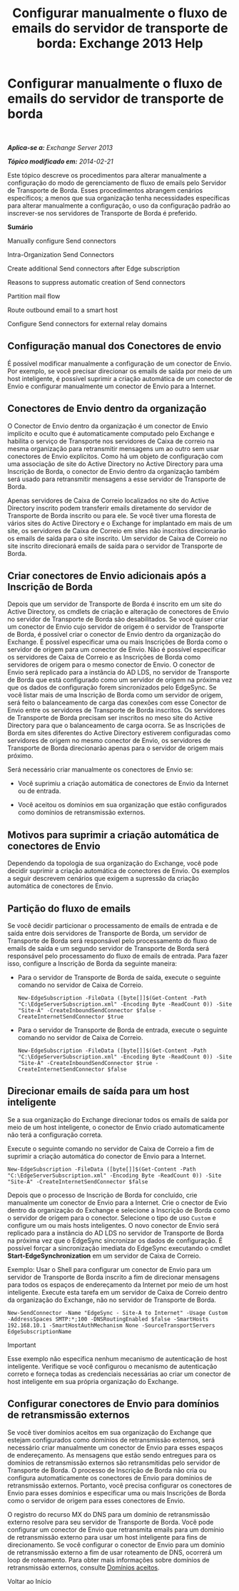﻿---
title: 'Configurar manualmente o fluxo de emails do servidor de transporte de borda: Exchange 2013 Help'
TOCTitle: Configurar manualmente o fluxo de emails do servidor de transporte de borda
ms:assetid: cb4cc165-6c09-44ab-a95f-167ae8ed2485
ms:mtpsurl: https://technet.microsoft.com/pt-br/library/Dn606261(v=EXCHG.150)
ms:contentKeyID: 61183358
ms.date: 05/22/2018
mtps_version: v=EXCHG.150
ms.translationtype: MT
---

# Configurar manualmente o fluxo de emails do servidor de transporte de borda

 

_**Aplica-se a:** Exchange Server 2013_

_**Tópico modificado em:** 2014-02-21_

Este tópico descreve os procedimentos para alterar manualmente a configuração do modo de gerenciamento de fluxo de emails pelo Servidor de Transporte de Borda. Esses procedimentos abrangem cenários específicos; a menos que sua organização tenha necessidades específicas para alterar manualmente a configuração, o uso da configuração padrão ao inscrever-se nos servidores de Transporte de Borda é preferido.

**Sumário**

Manually configure Send connectors

Intra-Organization Send Connectors

Create additional Send connectors after Edge subscription

Reasons to suppress automatic creation of Send connectors

Partition mail flow

Route outbound email to a smart host

Configure Send connectors for external relay domains

## Configuração manual dos Conectores de envio

É possível modificar manualmente a configuração de um conector de Envio. Por exemplo, se você precisar direcionar os emails de saída por meio de um host inteligente, é possível suprimir a criação automática de um conector de Envio e configurar manualmente um conector de Envio para a Internet.

## Conectores de Envio dentro da organização

O Conector de Envio dentro da organização é um conector de Envio implícito e oculto que é automaticamente computado pelo Exchange e habilita o serviço de Transporte nos servidores de Caixa de correio na mesma organização para retransmitir mensagens um ao outro sem usar conectores de Envio explícitos. Como há um objeto de configuração com uma associação de site do Active Directory no Active Directory para uma Inscrição de Borda, o conector de Envio dentro da organização também será usado para retransmitir mensagens a esse servidor de Transporte de Borda.

Apenas servidores de Caixa de Correio localizados no site do Active Directory inscrito podem transferir emails diretamente do servidor de Transporte de Borda inscrito ou para ele. Se você tiver uma floresta de vários sites do Active Directory e o Exchange for implantado em mais de um site, os servidores de Caixa de Correio em sites não inscritos direcionarão os emails de saída para o site inscrito. Um servidor de Caixa de Correio no site inscrito direcionará emails de saída para o servidor de Transporte de Borda.

## Criar conectores de Envio adicionais após a Inscrição de Borda

Depois que um servidor de Transporte de Borda é inscrito em um site do Active Directory, os cmdlets de criação e alteração de conectores de Envio no servidor de Transporte de Borda são desabilitados. Se você quiser criar um conector de Envio cujo servidor de origem é o servidor de Transporte de Borda, é possível criar o conector de Envio dentro da organização do Exchange. É possível especificar uma ou mais Inscrições de Borda como o servidor de origem para um conector de Envio. Não é possível especificar os servidores de Caixa de Correio e as Inscrições de Borda como servidores de origem para o mesmo conector de Envio. O conector de Envio será replicado para a instância do AD LDS, no servidor de Transporte de Borda que está configurado como um servidor de origem na próxima vez que os dados de configuração forem sincronizados pelo EdgeSync. Se você listar mais de uma Inscrição de Borda como um servidor de origem, será feito o balanceamento de carga das conexões com esse Conector de Envio entre os servidores de Transporte de Borda inscritos. Os servidores de Transporte de Borda precisam ser inscritos no meso site do Active Directory para que o balanceamento de carga ocorra. Se as Inscrições de Borda em sites diferentes do Active Directory estiverem configuradas como servidores de origem no mesmo conector de Envio, os servidores de Transporte de Borda direcionarão apenas para o servidor de origem mais próximo.

Será necessário criar manualmente os conectores de Envio se:

  - Você suprimiu a criação automática de conectores de Envio da Internet ou de entrada.

  - Você aceitou os domínios em sua organização que estão configurados como domínios de retransmissão externos.

## Motivos para suprimir a criação automática de conectores de Envio

Dependendo da topologia de sua organização do Exchange, você pode decidir suprimir a criação automática de conectores de Envio. Os exemplos a seguir descrevem cenários que exigem a supressão da criação automática de conectores de Envio.

## Partição do fluxo de emails

Se você decidir particionar o processamento de emails de entrada e de saída entre dois servidores de Transporte de Borda, um servidor de Transporte de Borda será responsável pelo processamento do fluxo de emails de saída e um segundo servidor de Transporte de Borda será responsável pelo processamento do fluxo de emails de entrada. Para fazer isso, configure a Inscrição de Borda da seguinte maneira:

  - Para o servidor de Transporte de Borda de saída, execute o seguinte comando no servidor de Caixa de Correio.
    
        New-EdgeSubscription -FileData ([byte[]]$(Get-Content -Path "C:\EdgeServerSubscription.xml" -Encoding Byte -ReadCount 0)) -Site "Site-A" -CreateInboundSendConnector $false -CreateInternetSendConnector $true

  - Para o servidor de Transporte de Borda de entrada, execute o seguinte comando no servidor de Caixa de Correio.
    
        New-EdgeSubscription -FileData ([byte[]]$(Get-Content -Path "C:\EdgeServerSubscription.xml" -Encoding Byte -ReadCount 0)) -Site "Site-A" -CreateInboundSendConnector $true -CreateInternetSendConnector $false

## Direcionar emails de saída para um host inteligente

Se a sua organização do Exchange direcionar todos os emails de saída por meio de um host inteligente, o conector de Envio criado automaticamente não terá a configuração correta.

Execute o seguinte comando no servidor de Caixa de Correio a fim de suprimir a criação automática do conector de Envio para a Internet.

    New-EdgeSubscription -FileData ([byte[]]$(Get-Content -Path "C:\EdgeServerSubscription.xml" -Encoding Byte -ReadCount 0)) -Site "Site-A" -CreateInternetSendConnector $false

Depois que o processo de Inscrição de Borda for concluído, crie manualmente um conector de Envio para a Internet. Crie o cnector de Evio dentro da organização do Exchange e selecione a Inscrição de Borda como o servidor de origem para o conector. Selecione o tipo de uso `Custom` e configure um ou mais hosts inteligentes. O novo conector de Envio será replicado para a instância do AD LDS no servidor de Transporte de Borda na próxima vez que o EdgeSync sincronizar os dados de configuração. É possível forçar a sincronização imediata do EdgeSync executando o cmdlet **Start-EdgeSynchronization** em um servidor de Caixa de Correio.

Exemplo: Usar o Shell para configurar um conector de Envio para um servidor de Transporte de Borda inscrito a fim de direcionar mensagens para todos os espaços de endereçamento da Internet por meio de um host inteligente. Execute esta tarefa em um servidor de Caixa de Correio dentro da organização do Exchange, não no servidor de Transporte de Borda.

    New-SendConnector -Name "EdgeSync - Site-A to Internet" -Usage Custom -AddressSpaces SMTP:*;100 -DNSRoutingEnabled $false -SmartHosts 192.168.10.1 -SmartHostAuthMechanism None -SourceTransportServers EdgeSubscriptionName


> [!IMPORTANT]
> Esse exemplo não especifica nenhum mecanismo de autenticação de host inteligente. Verifique se você configurou o mecanismo de autenticação correto e forneça todas as credenciais necessárias ao criar um conector de host inteligente em sua própria organização do Exchange.



## Configurar conectores de Envio para domínios de retransmissão externos

Se você tiver domínios aceitos em sua organização do Exchange que estejam configurados como domínios de retransmissão externos, será necessário criar manualmente um conector de Envio para esses espaços de endereçamento. As mensagens que estão sendo entregues para os domínios de retransmissão externos são retransmitidas pelo servidor de Transporte de Borda. O processo de Inscrição de Borda não cria ou configura automaticamente os conectores de Envio para domínios de retransmissão externos. Portanto, você precisa configurar os conectores de Envio para esses domínios e especificar uma ou mais Inscrições de Borda como o servidor de origem para esses conectores de Envio.

O registro do recurso MX do DNS para um domínio de retransmissão externo resolve para seu servidor de Transporte de Borda. Você pode configurar um conector de Envio que retransmita emails para um domínio de retransmissão externo para usar um host inteligente para fins de direcionamento. Se você configurar o conector de Envio para um domínio de retransmissão externo a fim de usar roteamento de DNS, ocorrerá um loop de roteamento. Para obter mais informações sobre domínios de retransmissão externos, consulte [Domínios aceitos](accepted-domains-exchange-2013-help.md).

Voltar ao Início

